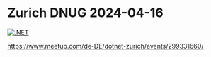 # Zurich DNUG 2024-04-16

[![.NET](https://github.com/damienbod/Zurich-DNUG-2024-04-16/actions/workflows/dotnet.yml/badge.svg)](https://github.com/damienbod/Zurich-DNUG-2024-04-16/actions/workflows/dotnet.yml)


https://www.meetup.com/de-DE/dotnet-zurich/events/299331660/